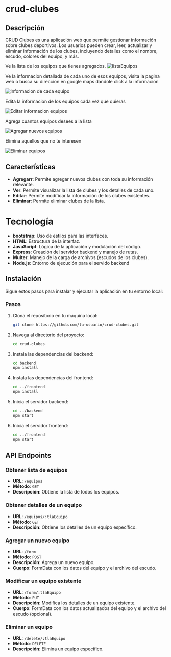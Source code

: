 # crud-clubes

## Descripción

CRUD Clubes es una aplicación web que permite gestionar información sobre clubes deportivos. Los usuarios pueden crear, leer, actualizar y eliminar información de los clubes, incluyendo detalles como el nombre, escudo, colores del equipo, y más.

Ve la lista de los equipos que tienes agregados.
![listaEquipos](image.png)

Ve la informacion detallada de cada uno de esos equipos, visita la pagina web o busca su direccion en google maps dandole click a la informacion

![Informacion de cada equipo](/frontend/imagenes/image-1.png)

Edita la informacion de los equipos cada vez que quieras

![Editar informacion equipos](/frontend/imagenes/image-2.png)

Agrega cuantos equipos desees a la lista

![Agregar nuevos equipos](/frontend/imagenes/image-3.png)

Elimina aquellos que no te interesen

![Eliminar equipos](/frontend/imagenes/image-4.png)

## Características

- **Agregarr**: Permite agregar nuevos clubes con toda su información relevante.
- **Ver**: Permite visualizar la lista de clubes y los detalles de cada uno.
- **Editar**: Permite modificar la información de los clubes existentes.
- **Eliminar**: Permite eliminar clubes de la lista.

# Tecnología

- **bootstrap**: Uso de estilos para las interfaces.
- **HTML**: Estructura de la interfaz.
- **JavaScript**: Lógica de la aplicación y modulación del código.
- **Express**: Creación del servidor backend y manejo de rutas.
- **Multer**: Manejo de la carga de archivos (escudos de los clubes).
- **Node.js**: Entorno de ejecución para el servido backend

## Instalación

Sigue estos pasos para instalar y ejecutar la aplicación en tu entorno local:

### Pasos

1. Clona el repositorio en tu máquina local:
    ```bash
    git clone https://github.com/tu-usuario/crud-clubes.git
    ```

2. Navega al directorio del proyecto:
    ```bash
    cd crud-clubes
    ```

3. Instala las dependencias del backend:
    ```bash
    cd backend
    npm install
    ```

4. Instala las dependencias del frontend:
    ```bash
    cd ../frontend
    npm install
    ```

5. Inicia el servidor backend:
    ```bash
    cd ../backend
    npm start
    ```

6. Inicia el servidor frontend:
    ```bash
    cd ../frontend
    npm start
    ```
## API Endpoints

### Obtener lista de equipos

- **URL**: `/equipos`
- **Método**: `GET`
- **Descripción**: Obtiene la lista de todos los equipos.

### Obtener detalles de un equipo

- **URL**: `/equipos/:tlaEquipo`
- **Método**: `GET`
- **Descripción**: Obtiene los detalles de un equipo específico.

### Agregar un nuevo equipo

- **URL**: `/form`
- **Método**: `POST`
- **Descripción**: Agrega un nuevo equipo.
- **Cuerpo**: FormData con los datos del equipo y el archivo del escudo.

### Modificar un equipo existente

- **URL**: `/form/:tlaEquipo`
- **Método**: `PUT`
- **Descripción**: Modifica los detalles de un equipo existente.
- **Cuerpo**: FormData con los datos actualizados del equipo y el archivo del escudo (opcional).

### Eliminar un equipo

- **URL**: `/delete/:tlaEquipo`
- **Método**: `DELETE`
- **Descripción**: Elimina un equipo específico.